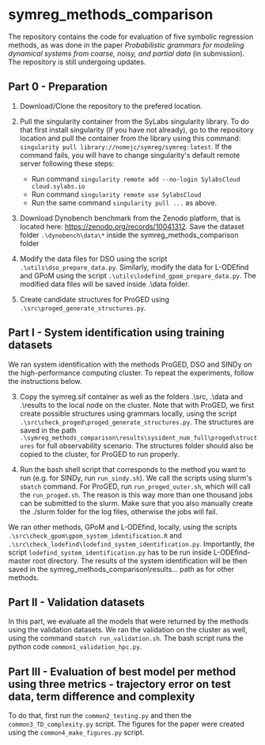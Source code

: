 # symreg_methods_comparison

The repository contains the code for evaluation of five symbolic regression methods, as was done in the paper _Probabilistic grammars for modeling dynamical systems from coarse, noisy, and partial data_ (in submission). The repository is still undergoing updates.


## Part 0 - Preparation

1. Download/Clone the repository to the prefered location.

2. Pull the singularity container from the SyLabs singularity library. To do that first install singularity (if you have not already), go to the repository location and pull the container from the library using this command:
`singularity pull library://nomejc/symreg/symreg:latest`. If the command fails, you will have to change singularity's default remote server following these steps:
    * Run command `singularity remote add --no-login SylabsCloud cloud.sylabs.io`
    * Run command `singularity remote use SylabsCloud`
    * Run the same command `singularity pull ...` as above.

4. Download Dynobench benchmark from the Zenodo platform, that is located here: https://zenodo.org/records/10041312. Save the dataset folder `.\dynobench\data\*` inside the symreg_methods_comparison folder

5. Modify the data files for DSO using the script `.\utils\dso_prepare_data.py`. Similarly, modify the data for L-ODEfind and GPoM using the script `.\utils\lodefind_gpom_prepare_data.py`. The modified data files will be saved inside .\data folder.

6. Create candidate structures for ProGED using `.\src\proged_generate_structures.py`.

## Part I - System identification using training datasets
We ran system identification with the methods ProGED, DSO and SINDy on the high-performance computing cluster. To repeat the experiments, follow the instructions below.

3. Copy the symreg.sif container as well as the folders .\src, .\data and .\results to the local node on the cluster. Note that with ProGED, we first create possible structures using grammars locally, using the script `.\src\check_proged\proged_generate_structures.py`. The structures are saved in the path `.\symreg_methods_comparison\results\sysident_num_full\proged\structures` for full observability scenario. The structures folder should also be copied to the cluster, for ProGED to run properly.
  
4. Run the bash shell script that corresponds to the method you want to run (e.g. for SINDy, run `run_sindy.sh`). We call the scripts using slurm's `sbatch` command. For ProGED, run `run_proged_outer.sh`, which will call the `run_proged.sh`. The reason is this way more than one thousand jobs can be submitted to the slurm. Make sure that you also manually create the ./slurm folder for the log files, otherwise the jobs will fail.

We ran other methods, GPoM and L-ODEfind, locally, using the scripts `.\src\check_gpom\gpom_system_identification.R` and `.\src\check_lodefind\lodefind_system_identification.py`. Importantly, the script `lodefind_system_identification.py` has to be run inside L-ODEfind-master root directory. The results of the system identification will be then saved in the symreg_methods_comparison\results\... path as for other methods.

## Part II - Validation datasets
In this part, we evaluate all the models that were returned by the methods using the validation datasets. We ran the validation on the cluster as well, using the command `sbatch run_validation.sh`. The bash script runs the python code `common1_validation_hpc.py`.

## Part III - Evaluation of best model per method using three metrics - trajectory error on test data, term difference and complexity
To do that, first run the `common2_testing.py` and then the `common3_TD_complexity.py` script. The figures for the paper were created using the `common4_make_figures.py` script.







